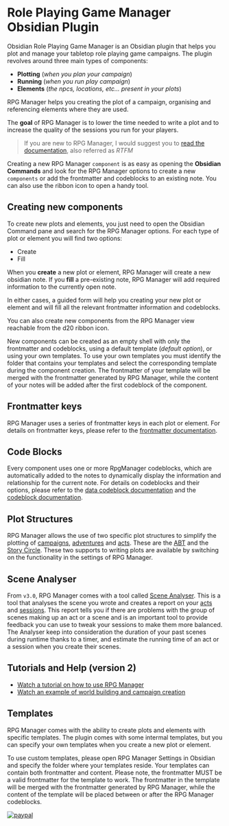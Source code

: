 # Role Playing Game Manager Obsidian Plugin 

Obsidian Role Playing Game Manager is an Obsidian plugin that helps you plot and manage your tabletop role playing game 
campaigns. The plugin revolves around three main types of components: 
- **Plotting** (_when you plan your campaign_)
- **Running** (_when you run play campaign_)
- **Elements** (_the npcs, locations, etc... present in your plots_)

RPG Manager helps you creating the plot of a campaign, organising and referencing elements where they are used.

The **goal** of RPG Manager is to lower the time needed to write a plot and to increase the quality of the sessions you 
run for your players.

> If you are new to RPG Manager, I would suggest you to [read the documentation](documentation/index.md), also referred
> as _RTFM_

Creating a new RPG Manager `component` is as easy as opening the **Obsidian Commands** and look for the RPG Manager 
options to create a new `components` or add the frontmatter and codeblocks to an existing note. You can also use the 
ribbon icon to open a handy tool.

## Creating new components

To create new plots and elements, you just need to open the Obsidian Command pane and search for the RPG Manager 
options. For each type of plot or element you will find two options:
- Create
- Fill

When you **create** a new plot or element, RPG Manager will create a new obsidian note. If you **fill** a pre-existing 
note, RPG Manager will add required information to the currently open note.

In either cases, a guided form will help you creating your new plot or element and will fill all the relevant 
frontmatter information and codeblocks.

You can also create new components from the RPG Manager view reachable from the d20 ribbon icon.

New components can be created as an empty shell with only the frontmatter and codeblocks, using a default template 
(_default option_), or using your own templates. To use your own templates you must identify the folder that contains
your templates and select the corresponding template during the component creation. The frontmatter of your template
will be merged with the frontmatter generated by RPG Manager, while the content of your notes will be added after the 
first codeblock of the component.

## Frontmatter keys

RPG Manager uses a series of frontmatter keys in each plot or element. For details on frontmatter keys, please refer to 
the [frontmatter documentation](documentation/frontmatter/index.md).

## Code Blocks

Every component uses one or more RpgManager codeblocks, which are automatically added to the notes to dynamically 
display the information and relationship for the current note. For details on codeblocks and their options, please 
refer to the [data codeblock documentation](documentation/data/index.md) and the 
[codeblock documentation](documentation/views/index.md).

## Plot Structures

RPG Manager allows the use of two specific plot structures to simplify the plotting of 
[campaigns](documentation/components/campaign.md), [adventures](documentation/components/adventure.md) and 
[acts](documentation/components/act.md). These are the [ABT](documentation/plots/abt.md) and the
[Story Circle](documentation/plots/storycircle.md). These two supports to writing plots are available by switching on 
the functionality in the settings of RPG Manager.

## Scene Analyser

From `v3.0`, RPG Manager comes with a tool called [Scene Analyser](documentation/analyser/index.md). This is a tool 
that analyses the scene you wrote and creates a report on your [acts](documentation/components/act.md) and 
[sessions](documentation/components/session.md). This report tells you if there are problems with the group of scenes 
making up an act or a scene and is an important tool to provide feedback you can use to tweak your sessions to make 
them more balanced. The Analyser keep into consideration the duration of your past scenes during runtime thanks to a 
timer, and estimate the running time of an act or a session when you create their scenes.

## Tutorials and Help (version 2)

- [Watch a tutorial on how to use RPG Manager](https://youtu.be/NLvzfOWI4aE)
- [Watch an example of world building and campaign creation](https://youtu.be/die8QGKtk5A)

## Templates

RPG Manager comes with the ability to create plots and elements with specific templates. The plugin comes with some 
intermal templates, but you can specify your own templates when you create a new plot or element.

To use custom templates, please open RPG Manager Settings in Obsidian and specify the folder where your templates 
reside. Your templates can contain both frontmatter and content. Please note, the frontmatter MUST be a valid 
frontmatter for the template to work. The frontmatter in the template will be merged with the frontmatter generated by 
RPG Manager, while the content of the template will be placed between or after the RPG Manager codeblocks.

[![paypal](https://www.paypalobjects.com/en_US/i/btn/btn_donateCC_LG.gif)](https://www.paypal.com/donate/?hosted_button_id=U7NBNN7ZQA2J6)
